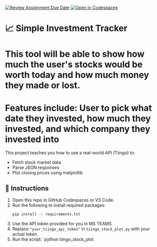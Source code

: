 [![Review Assignment Due Date](https://classroom.github.com/assets/deadline-readme-button-22041afd0340ce965d47ae6ef1cefeee28c7c493a6346c4f15d667ab976d596c.svg)](https://classroom.github.com/a/9x6qoLrK)
[![Open in Codespaces](https://classroom.github.com/assets/launch-codespace-2972f46106e565e64193e422d61a12cf1da4916b45550586e14ef0a7c637dd04.svg)](https://classroom.github.com/open-in-codespaces?assignment_repo_id=19374578)
# 📈 Simple Investment Tracker
# This tool will be able to show how much the user's stocks would be worth today and how much money they made or lost.

# Features include:  User to pick what date they invested, how much they invested, and which company they invested into


This project teaches you how to use a real-world API (Tiingo) to:
- Fetch stock market data
- Parse JSON responses
- Plot closing prices using matplotlib
## 🚀 Instructions
1. Open this repo in GitHub Codespaces or VS Code.
2. Run the following to install required packages:
   ```bash
   pip install -r requirements.txt
3. Use the API token provided for you in MS TEAMS
4. Replace `"your_tiingo_api_token"` in `tiingo_stock_plot.py` with your actual token.
5. Run the script: `python tiingo_stock_plot.